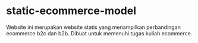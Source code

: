 # static-ecommerce-model

Website ini merupakan website statis yang menampilkan perbandingan ecommerce b2c dan b2b.
Dibuat untuk memenuhi tugas kuliah ecommerce.
